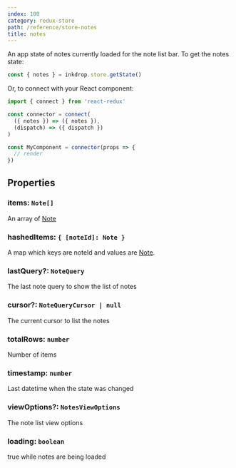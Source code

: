 ```yaml
---
index: 100
category: redux-store
path: /reference/store-notes
title: notes
---
```


An app state of notes currently loaded for the note list bar.
To get the notes state:

```js
const { notes } = inkdrop.store.getState()
```

Or, to connect with your React component:

```js
import { connect } from 'react-redux'

const connector = connect(
  ({ notes }) => ({ notes }),
  (dispatch) => ({ dispatch })
)

const MyComponent = connector(props => {
  // render
})
```

## Properties

### items: `Note[]`

An array of [Note][Note]

### hashedItems: `{ [noteId]: Note }`

A map which keys are noteId and values are [Note][Note].

[Note]: /reference/data-models#a-nameresource-notenotea

### lastQuery?: `NoteQuery`

The last note query to show the list of notes

### cursor?: `NoteQueryCursor | null`

The current cursor to list the notes

### totalRows: `number`

Number of items

### timestamp: `number`

Last datetime when the state was changed

### viewOptions?: `NotesViewOptions`

The note list view options

### loading: `boolean`

true while notes are being loaded
